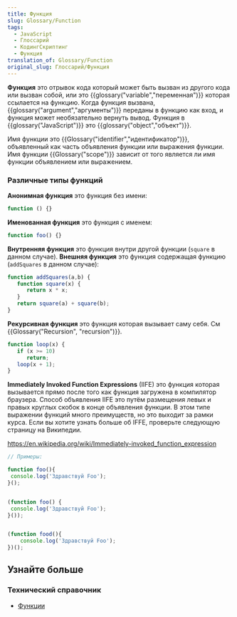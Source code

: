 ```yaml
---
title: Функция
slug: Glossary/Function
tags:
  - JavaScript
  - Глоссарий
  - КодингСкриптинг
  - Функция
translation_of: Glossary/Function
original_slug: Глоссарий/Функция
---
```

**Функция** это отрывок кода который может быть вызван из другого кода или вызван собой, или это {{glossary("variable","переменная")}} которая ссылается на функцию. Когда функция вызвана, {{glossary("argument","аргументы")}} переданы в функцию как вход, и функция может необязательно вернуть вывод. Функция в {{glossary("JavaScript")}} это {{glossary("object","объект")}}.

Имя функции это {{Glossary("identifier","идентификатор")}}, объявленный как часть объявления функции или выражения функции. Имя функции {{Glossary("scope")}} зависит от того является ли имя функции объявлением или выражением.

### Различные типы функций

**Анонимная функция** это функция без имени:

```js
function () {}
```

**Именованная функция** это функция с именем:

```js
function foo() {}
```

**Внутренняя функция** это функция внутри другой функции (`square` в данном случае). **Внешняя функция** это функция содержащая функцию (`addSquares` в данном случае):

```js
function addSquares(a,b) {
   function square(x) {
      return x * x;
   }
   return square(a) + square(b);
}
```

**Рекурсивная функция** это функция которая вызывает саму себя. См {{Glossary("Recursion", "recursion")}}.

```js
function loop(x) {
   if (x >= 10)
      return;
   loop(x + 1);
}
```

**Immediately Invoked Function Expressions** (IIFE) это функция которая вызывается прямо после того как функция загружена в компилятор браузера. Способ объявления IIFE это путём размещения левых и правых круглых скобок в конце объявления функции. В этом типе выражении функций много преимуществ, но это выходит за рамки курса. Если вы хотите узнать больше об IFFE, проверьте следующую страницу на Википедии.

<https://en.wikipedia.org/wiki/Immediately-invoked_function_expression>

```js
// Примеры:

function foo(){
 console.log('Здравствуй Foo');
}();


(function foo() {
 console.log('Здравствуй Foo');
}());


(function food(){
    console.log('Здравствуй Foo');
})();
```

## Узнайте больше

### Технический справочник

- [Функции](/ru/docs/Web/JavaScript/Guide/Functions)
